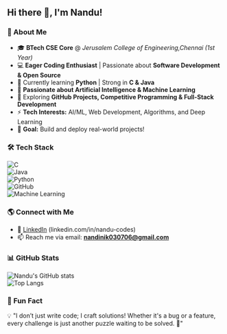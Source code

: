 ## Hi there 👋, I'm Nandu!

### 🚀 About Me  
- 🎓 **BTech CSE Core** @ *Jerusalem College of Engineering,Chennai (1st Year)*  
- 💻 **Eager Coding Enthusiast** | Passionate about **Software Development & Open Source**  
- 🌱 Currently learning **Python** | Strong in **C & Java**  
- 🤖 **Passionate about Artificial Intelligence & Machine Learning**  
- 🔭 Exploring **GitHub Projects, Competitive Programming & Full-Stack Development**  
- ⚡ **Tech Interests:** AI/ML, Web Development, Algorithms, and Deep Learning  
- 🎯 **Goal:** Build and deploy real-world projects!  

### 🛠️ Tech Stack  
![C](https://img.shields.io/badge/-C-00599C?style=flat&logo=c&logoColor=white)  
![Java](https://img.shields.io/badge/-Java-007396?style=flat&logo=java&logoColor=white)  
![Python](https://img.shields.io/badge/-Python-3776AB?style=flat&logo=python&logoColor=white)  
![GitHub](https://img.shields.io/badge/-GitHub-181717?style=flat&logo=github&logoColor=white)  
![Machine Learning](https://img.shields.io/badge/-Machine%20Learning-10217D?style=flat&logo=scikit-learn&logoColor=white)  

### 🌎 Connect with Me  
- 🔗 [LinkedIn](#) (linkedin.com/in/nandu-codes)   
- 📫 Reach me via email: **nandinik030706@gmail.com**  

### 📊 GitHub Stats  
![Nandu's GitHub stats](https://github-readme-stats.vercel.app/api?username=Nandu-Codes&show_icons=true&theme=tokyonight)  
![Top Langs](https://github-readme-stats.vercel.app/api/top-langs/?username=Nandu-Codes&layout=compact&theme=tokyonight)  

### 🚀 Fun Fact  
💡 "I don’t just write code; I craft solutions! Whether it's a bug or a feature, every challenge is just another puzzle waiting to be solved. 🚀"  
